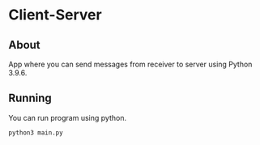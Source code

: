 # Client-Server
## About
App where you can send messages from receiver to server using Python 3.9.6.
## Running
You can run program using python.
```
python3 main.py
```

